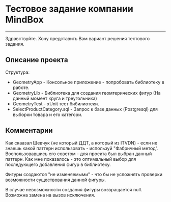 # Тестовое задание компании MindBox
----------
Здравствуйте.
Хочу представить Вам вариант решения тестового задания.

## Описание проекта
Структура:
- GeometryApp  - Консольное приложение - попробовать библиотеку в работе.
- GeometryLib  - Библиотека для создания геомтерических фигур (На данный момент круга и треугольника)
- GeometryTest - xUnit тест бибилиотеки.
- SelectProductCategory.sql - Запрос к базе данных (Postgresql) для выборки товара и его категори.

## Комментарии
Как скаазал Шевчук (не который ДДТ, а который из ITVDN) - если не знаешь какой паттерн использовать - используй "Фабричный метод".
Воспользовавшись его советом - для проекта был выбран данный паттерн.
Как мне показалось - это оптимальный выбор для последующего добавления фигур в библиотеку.

Фигуры создаются "не изменяемыми" - что бы не усложнять проверки возможности существования данной фигуры.

В случае невозможности создания фигуры возвращается null. Возможна замена на вызов исключения.